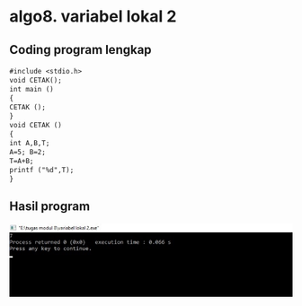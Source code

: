 # algo8. variabel lokal 2



## Coding program lengkap

    #include <stdio.h>
    void CETAK();
    int main ()
    {
    CETAK ();
    }
    void CETAK ()
    {
    int A,B,T;
    A=5; B=2;
    T=A+B;
    printf ("%d",T);
    }

## Hasil program

![img](https://raw.githubusercontent.com/nurasiyah/algo8.-variabel-lokal-2/master/variabel%20lokal%202.jpg)


